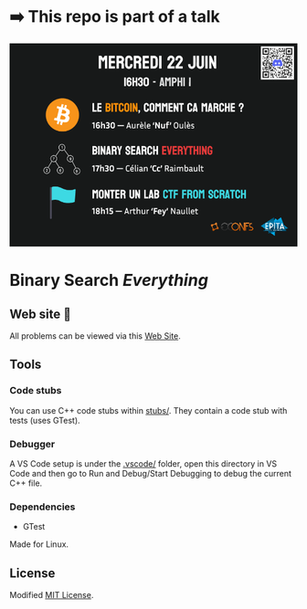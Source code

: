 # ➡️ This repo is part of a talk

![](res/affiche.png)

# Binary Search *Everything*
## Web site :rocket:
All problems can be viewed via this [Web Site](https://cc618.github.io/Binary-Search-Everything).

## Tools
### Code stubs
You can use C++ code stubs within [stubs/](stubs).
They contain a code stub with tests (uses GTest).

### Debugger
A VS Code setup is under the [.vscode/](.vscode) folder, open this directory
in VS Code and then go to Run and Debug/Start Debugging to debug the current
C++ file.

### Dependencies
- GTest

Made for Linux.

## License
Modified [MIT License](LICENSE).
